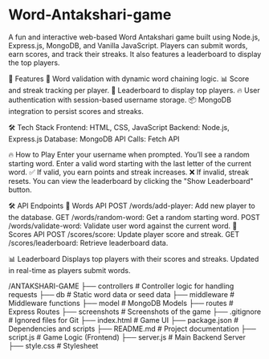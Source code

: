 # Word-Antakshari-game
A fun and interactive web-based Word Antakshari game built using Node.js, Express.js, MongoDB, and Vanilla JavaScript. Players can submit words, earn scores, and track their streaks. It also features a leaderboard to display the top players.

🚀 Features
📝 Word validation with dynamic word chaining logic.
📊 Score and streak tracking per player.
🏅 Leaderboard to display top players.
🔥 User authentication with session-based username storage.
📦 MongoDB integration to persist scores and streaks.

🛠️ Tech Stack
Frontend: HTML, CSS, JavaScript
Backend: Node.js, Express.js
Database: MongoDB
API Calls: Fetch API

🔥 How to Play
Enter your username when prompted.
You’ll see a random starting word.
Enter a valid word starting with the last letter of the current word.
✅ If valid, you earn points and streak increases.
❌ If invalid, streak resets.
You can view the leaderboard by clicking the "Show Leaderboard" button.

🛠️ API Endpoints
📌 Words API
POST /words/add-player: Add new player to the database.
GET /words/random-word: Get a random starting word.
POST /words/validate-word: Validate user word against the current word.
📌 Scores API
POST /scores/score: Update player score and streak.
GET /scores/leaderboard: Retrieve leaderboard data.

📊 Leaderboard
Displays top players with their scores and streaks.
Updated in real-time as players submit words.

/ANTAKSHARI-GAME
 ├── controllers         # Controller logic for handling requests
 ├── db                  # Static word data or seed data
 ├── middleware          # Middleware functions
 ├── model               # MongoDB Models
 ├── routes              # Express Routes
 ├── screenshots         # Screenshots of the game
 ├── .gitignore          # Ignored files for Git
 ├── index.html          # Game UI
 ├── package.json        # Dependencies and scripts
 ├── README.md           # Project documentation
 ├── script.js           # Game Logic (Frontend)
 ├── server.js           # Main Backend Server
 ├── style.css           # Stylesheet
